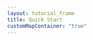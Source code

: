 ```yaml
---
layout: tutorial_frame
title: Quick Start
customMapContainer: "true"
---
```

<div id='map' style='width: 600px; height: 400px;'></div>
<script>

	var map = L.map('map').setView([51.505, -0.09], 13);

	var tiles = L.tileLayer('https://api.mapbox.com/styles/v1/{id}/tiles/{z}/{x}/{y}?access_token=pk.eyJ1IjoibWFwYm94IiwiYSI6ImNpejY4NXVycTA2emYycXBndHRqcmZ3N3gifQ.rJcFIG214AriISLbB6B5aw', {
		maxZoom: 18,
		attribution: 'Map data &copy; <a href="https://www.openstreetmap.org/copyright">OpenStreetMap</a> contributors, ' +
			'Imagery © <a href="https://www.mapbox.com/">Mapbox</a>',
		id: 'mapbox/streets-v11',
		tileSize: 512,
		zoomOffset: -1
	}).addTo(map);

	var marker = L.marker([51.5, -0.09]).addTo(map);

	var circle = L.circle([51.508, -0.11], {
		color: 'red',
		fillColor: '#f03',
		fillOpacity: 0.5,
		radius: 500
	}).addTo(map);

	var polygon = L.polygon([
		[51.509, -0.08],
		[51.503, -0.06],
		[51.51, -0.047]
	]).addTo(map);


</script>
